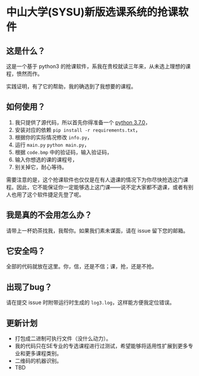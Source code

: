 # 中山大学(SYSU)新版选课系统的抢课软件

## 这是什么？

这是一个基于 python3 的抢课软件，系我在贵校就读三年来，从未选上理想的课程，愤然而作。

实践证明，有了它的帮助，我的确选到了我想要的课程。

## 如何使用？

1. 我只提供了源代码，所以首先你得准备一个 [python 3.7.0](https://www.python.org/downloads/)，
2. 安装对应的依赖 `pip install -r requirements.txt`，
3. 根据你的实际情况修改 `info.py`，
4. 运行 `main.py` `python main.py`，
5. 根据 `code.bmp` 中的验证码，输入验证码，
6. 输入你想选的课的课程号，
7. 别关掉它，耐心等待。

需要注意的是，这个抢课软件也仅仅是在有人退课的情况下为你尽快抢选这门课程。因此，它不能保证你一定能够选上这门课——说不定大家都不退课，或者有别人也用了这个软件捷足先登了呢。

## 我是真的不会用怎么办？

请带上一杯奶茶找我，我帮你。如果我们素未谋面，请在 issue 留下您的邮箱。

## 它安全吗？

全部的代码就放在这里。你，信，还是不信；课，抢，还是不抢。

## 出现了bug？

请在提交 issue 时附带运行时生成的 `log3.log`，这样能方便我定位错误。

## 更新计划

- 打包成二进制可执行文件（没什么动力）。
- 我的代码只在SE专业的专选课程进行过测试，希望能够将适用性扩展到更多专业和更多课程类别。
- 二维码的机器识别。
- TBD
